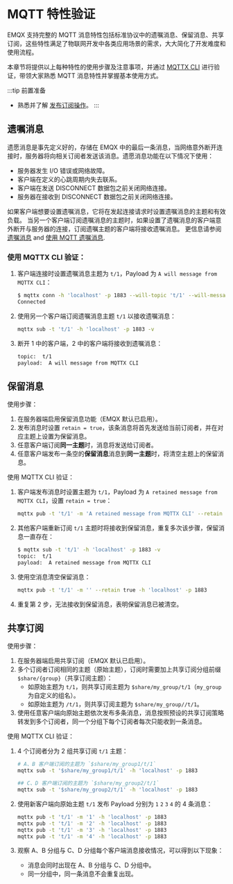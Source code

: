 # MQTT 特性验证

EMQX 支持完整的 MQTT 消息特性包括标准协议中的遗嘱消息、保留消息、共享订阅，这些特性满足了物联网开发中各类应用场景的需求，大大简化了开发难度和使用流程。

本章节将提供以上每种特性的使用步骤及注意事项，并通过 [MQTTX CLI](https://mqttx.app/zh/cli) 进行验证，带领大家熟悉 MQTT 消息特性并掌握基本使用方式。

:::tip 前置准备

- 熟悉并了解 [发布订阅操作](./mqtt-publish-and-subscribe.md)。
:::

## 遗嘱消息

遗愿消息是事先定义好的，存储在 EMQX 中的最后一条消息，当网络意外断开连接时，服务器将向相关订阅者发送该消息。遗愿消息功能在以下情况下使用：

- 服务器发生 I/O 错误或网络故障。
- 客户端在定义的心跳周期内失去联系。
- 客户端在发送 DISCONNECT 数据包之前关闭网络连接。
- 服务器在接收到 DISCONNECT 数据包之前关闭网络连接。

如果客户端想要设置遗嘱消息，它将在发起连接请求时设置遗嘱消息的主题和有效负载。
当另一个客户端订阅遗嘱消息的主题时，如果设置了遗嘱消息的客户端意外断开与服务器的连接，订阅遗嘱主题的客户端将接收遗嘱消息。
更信息请参阅 [遗嘱消息](../mqtt-will-message.md) and [使用 MQTT 遗嘱消息](https://www.emqx.com/en/blog/use-of-mqtt-will-message).

### 使用 MQTTX CLI 验证：

1. 客户端连接时设置遗嘱消息主题为 `t/1`，Payload 为 `A will message from MQTTX CLI`：

    ```bash
    $ mqttx conn -h 'localhost' -p 1883 --will-topic 't/1' --will-message 'A will message from MQTTX CLI'
    Connected
    ```

2. 使用另一个客户端订阅遗嘱消息主题 `t/1` 以接收遗嘱消息：

    ```bash
    mqttx sub -t 't/1' -h 'localhost' -p 1883 -v
    ```

1. 断开 1 中的客户端，2 中的客户端将接收到遗嘱消息：

    ```bash
    topic:  t/1
    payload:  A will message from MQTTX CLI
    ```

## 保留消息

使用步骤：

1. 在服务器端启用保留消息功能（EMQX 默认已启用）。
2. 发布消息时设置 `retain = true`，该条消息将首先发送给当前订阅者，并在对应主题上设置为保留消息。
3. 任意客户端订阅**同一主题**时，消息将发送给订阅者。
4. 任意客户端发布一条空的**保留消息**消息到**同一主题**时，将清空主题上的保留消息。

使用 MQTTX CLI 验证：

1. 客户端发布消息时设置主题为 `t/1`，Payload 为 `A retained message from MQTTX CLI`，设置 `retain = true`：

    ```bash
    mqttx pub -t 't/1' -m 'A retained message from MQTTX CLI' --retain true -h 'localhost' -p 1883
    ```

2. 其他客户端重新订阅 `t/1` 主题时将接收到保留消息，重复多次该步骤，保留消息一直存在：

    ```bash
    $ mqttx sub -t 't/1' -h 'localhost' -p 1883 -v
    topic:  t/1
    payload:  A retained message from MQTTX CLI
    ```

3. 使用空消息清空保留消息：

    ```bash
    mqttx pub -t 't/1' -m '' --retain true -h 'localhost' -p 1883
    ```

4. 重复第 2 步，无法接收到保留消息，表明保留消息已被清空。

## 共享订阅

使用步骤：

1. 在服务器端启用共享订阅（EMQX 默认已启用）。
2. 多个订阅者订阅相同的主题（原始主题），订阅时需要加上共享订阅分组前缀 `$share/{group}`（共享订阅主题）：
   - 如原始主题为 `t/1`，则共享订阅主题为 `$share/my_group/t/1`（`my_group` 为自定义的组名）。
   - 如原始主题为 `/t/1`，则共享订阅主题为 `$share/my_group//t/1`。
3. 使用任意客户端向原始主题依次发布多条消息，消息按照预设的共享订阅策略转发到多个订阅者，同一个分组下每个订阅者每次只能收到一条消息。

使用 MQTTX CLI 验证：

1. 4 个订阅者分为 2 组共享订阅 `t/1` 主题：

    ```bash
    # A、B 客户端订阅的主题为 `$share/my_group1/t/1`
    mqttx sub -t '$share/my_group1/t/1' -h 'localhost' -p 1883

    ## C、D 客户端订阅的主题为 `$share/my_group2/t/1`
    mqttx sub -t '$share/my_group2/t/1' -h 'localhost' -p 1883
    ```

2. 使用新客户端向原始主题 `t/1` 发布 Payload 分别为 `1` `2` `3` `4` 的 4 条消息：

    ```bash
    mqttx pub -t 't/1' -m '1' -h 'localhost' -p 1883
    mqttx pub -t 't/1' -m '2' -h 'localhost' -p 1883
    mqttx pub -t 't/1' -m '3' -h 'localhost' -p 1883
    mqttx pub -t 't/1' -m '4' -h 'localhost' -p 1883
    ```

3. 观察 A、B 分组与 C、D 分组每个客户端消息接收情况，可以得到以下现象：
   - 消息会同时出现在 A、B 分组与 C、D 分组中。
   - 同一分组中，同一条消息不会重复出现。
